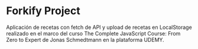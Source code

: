 # Forkify Project

Aplicación de recetas con fetch de API y upload de recetas en LocalStorage realizado en el marco del curso The Complete JavaScript Course: From Zero to Expert de Jonas Schmedtmann en la plataforma UDEMY.

